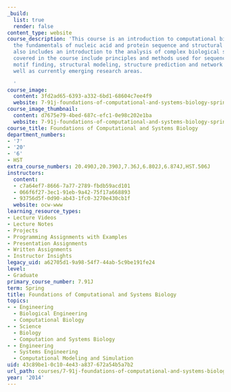 ```yaml
---
_build:
  list: true
  render: false
content_type: website
course_description: 'This course is an introduction to computational biology emphasizing
  the fundamentals of nucleic acid and protein sequence and structural analysis; it
  also includes an introduction to the analysis of complex biological systems. Topics
  covered in the course include principles and methods used for sequence alignment,
  motif finding, structural modeling, structure prediction and network modeling, as
  well as currently emerging research areas.

  '
course_image:
  content: 3fd2ad65-6393-a332-6bd1-68604c7ee4f9
  website: 7-91j-foundations-of-computational-and-systems-biology-spring-2014
course_image_thumbnail:
  content: d7675e79-4bed-687c-efc1-0e98c202e1ba
  website: 7-91j-foundations-of-computational-and-systems-biology-spring-2014
course_title: Foundations of Computational and Systems Biology
department_numbers:
- '7'
- '20'
- '6'
- HST
extra_course_numbers: 20.490J,20.390J,7.36J,6.802J,6.874J,HST.506J
instructors:
  content:
  - c7a64ef7-8666-7a77-2789-fbdb59acd101
  - 066f6f27-3ec1-91eb-9a42-75f17a668893
  - 93756d5f-0d90-ab43-1fc0-3270e430cb1f
  website: ocw-www
learning_resource_types:
- Lecture Videos
- Lecture Notes
- Projects
- Programming Assignments with Examples
- Presentation Assignments
- Written Assignments
- Instructor Insights
legacy_uid: a62705d1-9a98-54f7-44ab-5c9be191fe24
level:
- Graduate
primary_course_number: 7.91J
term: Spring
title: Foundations of Computational and Systems Biology
topics:
- - Engineering
  - Biological Engineering
  - Computational Biology
- - Science
  - Biology
  - Computation and Systems Biology
- - Engineering
  - Systems Engineering
  - Computational Modeling and Simulation
uid: 43c89be1-0c10-4e43-a837-672a54b5a7b2
url_path: courses/7-91j-foundations-of-computational-and-systems-biology-spring-2014
year: '2014'
---
```

